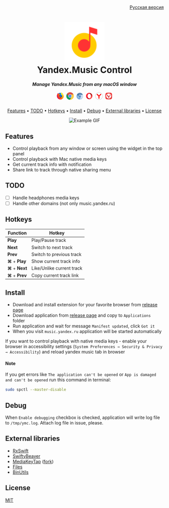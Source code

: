 <p align="right">
  <a href="README-ru.md">Русская версия</a>
</p>

<h1 align="center">
  <img src=".github/ym.svg" alt="Yandex Music Logo" width="128">
  <br>
  Yandex.Music Control
</h1>

<h5 align="center">
  Manage Yandex.Music from any macOS window
  <br>
  <br>
  <img src=".github/firefox.svg" width="24">&nbsp;
  <img src=".github/chrome.svg" width="24">&nbsp;
  <img src=".github/chromium.svg" width="24">&nbsp;
  <img src=".github/opera.svg" width="24">&nbsp;
  <img src=".github/yandex.svg" width="24">&nbsp;
  <img src=".github/vivaldi.svg" width="24">
</h5>

<p align="center">
  <a href="#features">Features</a> •
  <a href="#todo">TODO</a> •
  <a href="#hotkeys">Hotkeys</a> •
  <a href="#install">Install</a> •
  <a href="#debug">Debug</a> •
  <a href="#external-libraries">External libraries</a> •
  <a href="#license">License</a>
</p>

<p align="center">
  <img src=".github/example.gif" alt="Example GIF">
</p>

## Features

- Control playback from any window or screen using the widget in the top panel
- Control playback with Mac native media keys
- Get current track info with notification
- Share link to track through native sharing menu

## TODO

- [ ] Handle headphones media keys
- [ ] Handle other domains (not only music.yandex.ru)

## Hotkeys

| **Function**                | **Hotkey**                 |
|-----------------------------|----------------------------|
| **Play**                    | Play/Pause track           |
| **Next**                    | Switch to next track       |
| **Prev**                    | Switch to previous track   |
| **&#8984;** &#43; **Play**  | Show current track info    |
| **&#8984;** &#43; **Next**  | Like/Unlike current track  |
| **&#8984;** &#43; **Prev**  | Copy current track link    |

## Install

- Download and install extension for your favorite browser from [release page](https://github.com/Ty3uK/YMC/releases)
- Download application from [release page](https://github.com/Ty3uK/YMC/releases) and copy to `Applications` folder
- Run application and wait for message `Manifest updated`, click `Got it`
- When you visit `music.yandex.ru` application will be started automatically

If you want to control playback with native media keys - enable your browser in accessibility settings (`System Preferences → Security & Privacy → Accessibility`) and reload yandex music tab in browser

#### Note

If you get errors like `The application can't be opened` or `App is damaged and can't be opened` run this command in terminal:

```bash
sudo spctl --master-disable
```

## Debug

When `Enable debugging` checkbox is checked, application will write log file to `/tmp/ymc.log`. Attach log file in issue, please.

## External libraries

- [RxSwift](https://github.com/ReactiveX/RxSwift)
- [SwiftyBeaver](https://github.com/SwiftyBeaver/SwiftyBeaver)
- [MediaKeyTap](https://github.com/nhurden/MediaKeyTap) ([fork](https://github.com/Ty3uK/MediaKeyTap))
- [Files](https://github.com/JohnSundell/Files)
- [BinUtils](https://github.com/nst/BinUtils)

## License

[MIT](LICENSE)
